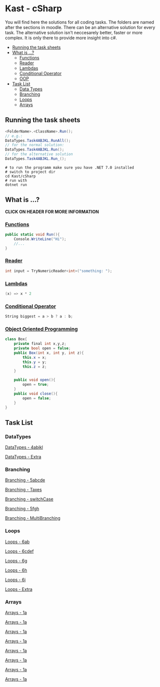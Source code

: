 # Kast - cSharp

You will find here the solutions for all coding tasks. The folders are named after the sections in moodle.
There can be an alternative solution for every task. The alternative solution isn't neccesarely better, faster or more complex.
It is only there to provide more insight into c#.

- [Running the task sheets](#running-the-task-sheets)
- [What is ...?](#what-is)
    - [Functions](#functions)
    - [Reader](#reader)
    - [Lambdas](#lambdas)
    - [Conditional Operator](#conditional-operator)
    - [OOP](#object-oriented-programming)
- [Task List](#task-list)
    - [Data Types](#datatypes)
    - [Branching](#branching)
    - [Loops](#loops)
    - [Arrays](#arrays)

## Running the task sheets
```cs
<FolderName>.<ClassName>.Run();
// e.g.:
DataTypes.Task4ABJKL.RunAll();
// for the normal solution:
DataTypes.Task4ABJKL.Run();
// for the alternative solution
DataTypes.Task4ABJKL.Run_();
```

```shell
# to run the programm make sure you have .NET 7.0 installed
# switch to project dir
cd Kast/cSharp
# run with
dotnet run
```
## What is ...?
__**CLICK ON HEADER FOR MORE INFORMATION**__
### [Functions](Concepts/Functions.md)
```cs
public static void Run(){
    Console.WriteLine("Hi");
    //...
}
```
### [Reader](Concepts/Reader.md)
```cs
int input = TryNumericReader<int>("something: ");
```
### [Lambdas](Concepts/Lambdas.md)
```cs
(x) => x * 2
```
### [Conditional Operator](Concepts/ConditionalOperator.md)
```cs
String biggest = a > b ? a : b;
```
### [Object Oriented Programming](Concepts/OOP.md)
```cs
class Box{
    private final int x,y,z;
    private bool open = false;
    public Box(int x, int y, int z){
        this.x = x;
        this.y = y;
        this.z = z;
    }

    public void open(){
        open = true;
    }
    public void close(){
        open = false;
    }
}
```
## Task List

### DataTypes

[DataTypes - 4abjkl](DataTypes/Task4ABJKL.cs)

[DataTypes - Extra](DataTypes/KartonProjekt.cs)

### Branching

[Branching - 5abcde](Branching/TaskFiveABCDE.cs)

[Branching - Taxes](Branching/Taxes.cs)

[Branching - switchCase](Branching/SwitchCase.cs)

[Branching - 5fgh](Branching/TaskFiveFGH.cs)

[Branching - MultiBranching](Branching/MultiBranching.cs)

### Loops

[Loops - 6ab](Loops/Task6AB.cs)

[Loops - 6cdef](Loops/Task6CDEF.cs)

[Loops - 6g](Loops/Task6G.cs)

[Loops - 6h](Loops/Task6H.cs)

[Loops - 6i](Loops/Task6I.cs)

[Loops - Extra](Loops/Extra.cs)

### Arrays

[Arrays - 1a](Arrays/Task1A.cs)

[Arrays - 1a](Arrays/Task1B.cs)

[Arrays - 1a](Arrays/Task1C.cs)

[Arrays - 1a](Arrays/Task1D.cs)

[Arrays - 1a](Arrays/Task1E.cs)

[Arrays - 1a](Arrays/Task1F.cs)

[Arrays - 1a](Arrays/Task1G.cs)

[Arrays - 1a](Arrays/Task1H.cs)
